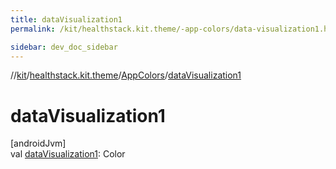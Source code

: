 ```yaml
---
title: dataVisualization1
permalink: /kit/healthstack.kit.theme/-app-colors/data-visualization1.html

sidebar: dev_doc_sidebar
---
```

//[kit](../../../index.html)/[healthstack.kit.theme](../index.html)/[AppColors](index.html)/[dataVisualization1](data-visualization1.html)



# dataVisualization1



[androidJvm]\
val [dataVisualization1](data-visualization1.html): Color




